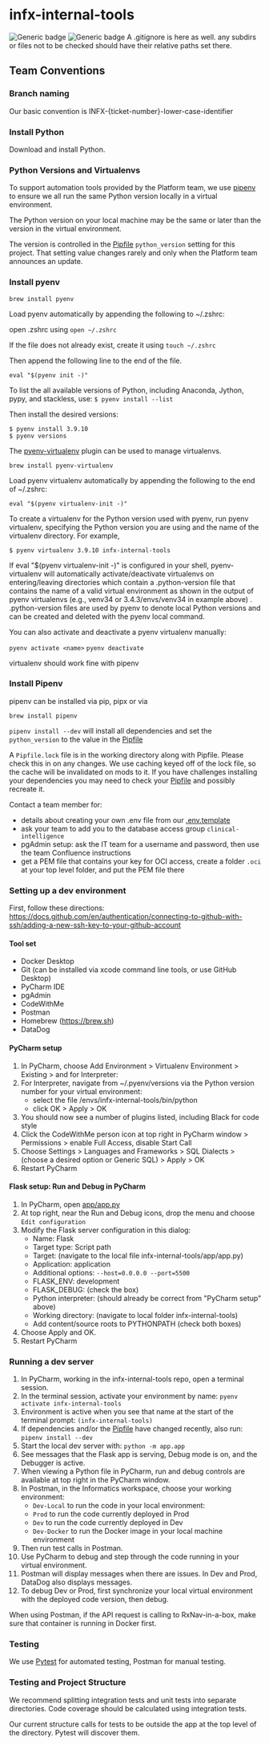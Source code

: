 # infx-internal-tools
![Generic badge](https://img.shields.io/badge/python-3.9-blue)
![Generic badge](https://img.shields.io/badge/code%20style-black-000000.svg)
A .gitignore is here as well. any subdirs or files not to be checked should have their relative paths set there.

## Team Conventions
### Branch naming

Our basic convention is INFX-{ticket-number}-lower-case-identifier

### Install Python

Download and install Python.

### Python Versions and Virtualenvs

To support automation tools provided by the Platform team, we use [pipenv](https://github.com/pypa/pipenv) 
to ensure we all run the same Python version locally in a virtual environment. 

The Python version on your local machine may be the same or later than the version in the virtual environment.

The version is controlled in the [Pipfile](Pipfile) `python_version` setting for this project.
That setting value changes rarely and only when the Platform team announces an update.

### Install pyenv

`brew install pyenv`

Load pyenv automatically by appending
the following to ~/.zshrc:

open .zshrc using `open ~/.zshrc`

If the file does not already exist, create it using `touch ~/.zshrc`

Then append the following line to the end of the file.

`eval "$(pyenv init -)"`

To list the all available versions of Python, including Anaconda, Jython, pypy, and stackless, use:
`$ pyenv install --list`

Then install the desired versions:
```
$ pyenv install 3.9.10
$ pyenv versions
```

The [pyenv-virtualenv](https://github.com/pyenv/pyenv-virtualenv) plugin can be used to manage virtualenvs.

`brew install pyenv-virtualenv`

Load pyenv virtualenv automatically by appending
the following to the end of  ~/.zshrc:

`eval "$(pyenv virtualenv-init -)"`

To create a virtualenv for the Python version used with pyenv, run pyenv virtualenv, specifying the Python version you are using and the name of the virtualenv directory. For example,

`$ pyenv virtualenv 3.9.10 infx-internal-tools`

If eval "$(pyenv virtualenv-init -)" is configured in your shell, pyenv-virtualenv will automatically activate/deactivate virtualenvs on entering/leaving directories which contain a .python-version file that contains the name of a valid virtual environment as shown in the output of pyenv virtualenvs (e.g., venv34 or 3.4.3/envs/venv34 in example above) . .python-version files are used by pyenv to denote local Python versions and can be created and deleted with the pyenv local command.

You can also activate and deactivate a pyenv virtualenv manually:

`pyenv activate <name>`
`pyenv deactivate`

virtualenv should work fine with pipenv

### Install Pipenv

pipenv can be installed via pip, pipx or via

`brew install pipenv`

`pipenv install --dev` will install all dependencies and set the `python_version` to the value in the [Pipfile](Pipfile) 

A `Pipfile.lock` file is in the working directory along with Pipfile. Please check this in on any changes. We use caching keyed 
off of the lock file, so the cache will be invalidated on mods to it. If you have challenges installing your dependencies
you may need to check your [Pipfile](Pipfile) and possibly
recreate it.

Contact a team member for:
- details about creating your own .env file from our [.env.template](.env.template)
- ask your team to add you to the database access group `clinical-intelligence`
- pgAdmin setup: ask the IT team for a username and password, then use the team Confluence instructions
- get a PEM file that contains your key for OCI access, create a folder `.oci` at your top level folder, and put the PEM file there


### Setting up a dev environment

First, follow these directions: https://docs.github.com/en/authentication/connecting-to-github-with-ssh/adding-a-new-ssh-key-to-your-github-account

#### Tool set
- Docker Desktop
- Git (can be installed via xcode command line tools, or use GitHub Desktop)
- PyCharm IDE
- pgAdmin
- CodeWithMe
- Postman 
- Homebrew (https://brew.sh)
- DataDog


#### PyCharm setup
1. In PyCharm, choose Add Environment > Virtualenv Environment > Existing > and for Interpreter:
2. For Interpreter, navigate from ~/.pyenv/versions via the Python version number for your virtual environment:
    - select the file /envs/infx-internal-tools/bin/python 
    - click OK > Apply > OK
3. You should now see a number of plugins listed, including Black for code style
4. Click the CodeWithMe person icon at top right in PyCharm window > Permissions > enable Full Access, disable Start Call
5. Choose Settings > Languages and Frameworks > SQL Dialects > (choose a desired option or Generic SQL) > Apply > OK
6. Restart PyCharm


#### Flask setup: Run and Debug in PyCharm
1. In PyCharm, open [app/app.py](app/app.py)
2. At top right, near the Run and Debug icons, drop the menu and choose `Edit configuration`
3. Modify the Flask server configuration in this dialog:
    - Name: Flask
    - Target type: Script path
    - Target: (navigate to the local file infx-internal-tools/app/app.py)
    - Application: application
    - Additional options: `--host=0.0.0.0 --port=5500`
    - FLASK_ENV: development
    - FLASK_DEBUG: (check the box)
    - Python interpreter: (should already be correct from "PyCharm setup" above)
    - Working directory: (navigate to local folder infx-internal-tools)
    - Add content/source roots to PYTHONPATH (check both boxes)
4. Choose Apply and OK. 
5. Restart PyCharm


### Running a dev server

1. In PyCharm, working in the infx-internal-tools repo, open a terminal session.
2. In the terminal session, activate your environment by name: `pyenv activate infx-internal-tools`
3. Environment is active when you see that name at the start of the terminal prompt: `(infx-internal-tools) `
4. If dependencies and/or the [Pipfile](Pipfile) have changed recently, also run: `pipenv install --dev`
5. Start the local dev server with: `python -m app.app`
6. See messages that the Flask app is serving, Debug mode is on, and the Debugger is active.
7. When viewing a Python file in PyCharm, run and debug controls are available at top right in the PyCharm window.
8. In Postman, in the Informatics workspace, choose your working environment:
    - `Dev-Local` to run the code in your local environment:
    - `Prod` to run the code currently deployed in Prod
    - `Dev` to run the code currently deployed in Dev
    - `Dev-Docker` to run the Docker image in your local machine environment
9. Then run test calls in Postman.
10. Use PyCharm to debug and step through the code running in your virtual environment. 
10. Postman will display messages when there are issues. In Dev and Prod, DataDog also displays messages. 
11. To debug Dev or Prod, first synchronize your local virtual environment with the deployed code version, then debug.

When using Postman, if the API request is calling to RxNav-in-a-box, make sure that container is running in Docker first.


### Testing

We use [Pytest](https://docs.pytest.org/en/6.2.x/) for automated testing, Postman for manual testing.


### Testing and Project Structure

We recommend splitting integration tests and unit tests into separate directories. Code coverage should be calculated using integration tests. 

Our current structure calls for tests to be outside the app at the top level of the directory. Pytest will discover them.